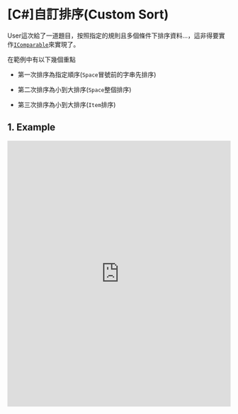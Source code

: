 # [C#]自訂排序(Custom Sort)

User這次給了一道題目，按照指定的規則且多個條件下排序資料...，這非得要實作[`IComparable`](https://msdn.microsoft.com/zh-tw/library/system.icomparable&#40;v=vs.110&#41;.aspx)來實現了。 
<!--more-->

在範例中有以下幾個重點

- 第一次排序為指定順序(`Space`冒號前的字串先排序)

- 第二次排序為小到大排序(`Space`整個排序)

- 第三次排序為小到大排序(`Item`排序)


## 1. Example

<iframe height="600px" width="100%" src="https://repl.it/@sungyuhe/Zi-Ding-Pai-Xu-Custom-Sort?lite=true" scrolling="no" frameborder="no" allowtransparency="true" allowfullscreen="true" sandbox="allow-forms allow-pointer-lock allow-popups allow-same-origin allow-scripts allow-modals"></iframe>
